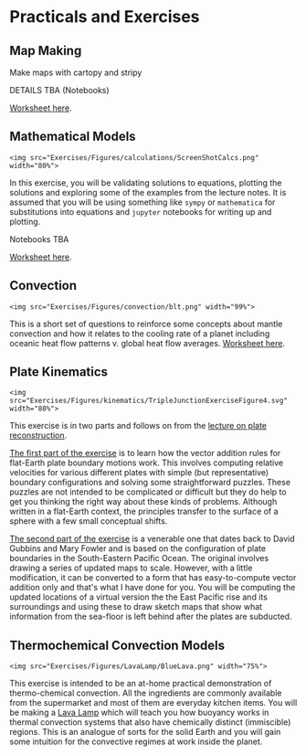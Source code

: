 # Practicals and Exercises 

## Map Making

Make maps with cartopy and stripy

DETAILS TBA (Notebooks)

[Worksheet here](Exercises/MapMaking).


## Mathematical Models

```{margin} Models
<img src="Exercises/Figures/calculations/ScreenShotCalcs.png" width="80%">
```

In this exercise, you will be validating solutions to equations, plotting the solutions and exploring some of the examples from the lecture notes. It is assumed that you will be using something like `sympy` or `mathematica` for substitutions into equations and `jupyter` notebooks for writing up and plotting.

Notebooks TBA

[Worksheet here](Exercises/Calculations.md).


## Convection 

```{margin} Convection
<img src="Exercises/Figures/convection/blt.png" width="99%">
```

This is a short set of questions to reinforce some concepts about mantle convection and how it relates to the cooling rate of a planet including oceanic heat flow patterns v. global heat flow averages.
[Worksheet here](Exercises/Convection).


 ## Plate Kinematics

```{margin} Plate Configurations
<img src="Exercises/Figures/kinematics/TripleJunctionExerciseFigure4.svg" width="80%">
```

This exercise is in two parts and follows on from the [lecture on plate reconstruction](../Lectures/Lecture_PlateKinematics). 

[The first part of the exercise](Exercises/PlateKinematics1) is to learn how the vector addition rules for flat-Earth plate boundary motions work. This involves computing relative velocities for various different plates with simple (but representative) boundary configurations and solving some straightforward puzzles. These puzzles are not intended to be complicated or difficult but they do help to get you thinking the right way about these kinds of problems. Although written in a flat-Earth context, the principles transfer  to the surface of a sphere with a few small conceptual shifts. 

[The second part of the exercise](Exercises/PlateKinematics2) is a venerable one that dates back to David Gubbins and Mary Fowler and is based on the configuration of plate boundaries in the South-Eastern Pacific Ocean. The original involves drawing a series of updated maps to scale. However, with a little modification, it can be converted to a form that has easy-to-compute vector addition only and that's what I have done for you. 
You will be computing the updated locations of a virtual version the the East Pacific rise and its surroundings and using these to draw sketch maps that show what information from the sea-floor is left behind after the plates are subducted. 


## Thermochemical Convection Models


```{margin} DIY Lava Lamp
<img src="Exercises/Figures/LavaLamp/BlueLava.png" width="75%">
```

This exercise is intended to be an at-home practical demonstration of thermo-chemical convection. All the ingredients are commonly available from the supermarket and most of them are everyday kitchen items. You will be making a [Lava Lamp](Exercises/LavaLamp) which will teach you how buoyancy works in thermal convection systems that also have chemically distinct (immiscible) regions. This is an analogue of sorts for the solid Earth and you will gain some intuition for the convective regimes at work inside the planet.

